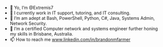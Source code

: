 - 👋 Yo, I’m @Extremis7
- 👀 I currently work in IT support, tutoring, and IT consulting.
- 🌱 I’m am adept at Bash, PowerShell, Python, C#, Java, Systems Admin, Network Security.
- 💞️ I’m a certified Computer network and systems engineer further honing my skills in Brisbane, Australia.
- 📫 How to reach me www.linkedin.com/in/brandonmfarmer

<!---
Extremis7/Extremis7 is a ✨ special ✨ repository because its `README.md` (this file) appears on your GitHub profile.
You can click the Preview link to take a look at your changes.
--->

